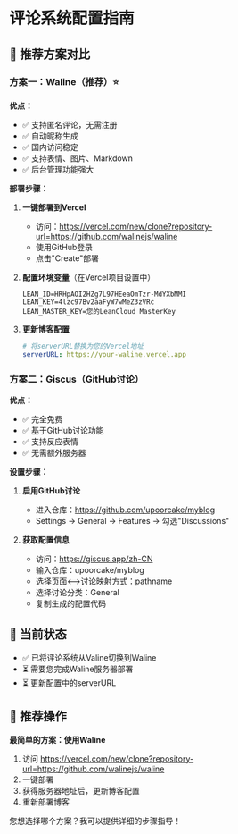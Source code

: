 # 评论系统配置指南

## 🎯 推荐方案对比

### 方案一：Waline（推荐）⭐
**优点：**
- ✅ 支持匿名评论，无需注册
- ✅ 自动昵称生成
- ✅ 国内访问稳定
- ✅ 支持表情、图片、Markdown
- ✅ 后台管理功能强大

**部署步骤：**
1. **一键部署到Vercel**
   - 访问：https://vercel.com/new/clone?repository-url=https://github.com/walinejs/waline
   - 使用GitHub登录
   - 点击"Create"部署

2. **配置环境变量**（在Vercel项目设置中）
   ```
   LEAN_ID=HRHpAOI2HZg7L97HEeaOmTzr-MdYXbMMI
   LEAN_KEY=4lzc97Bv2aaFyW7wMeZ3zVRc
   LEAN_MASTER_KEY=您的LeanCloud MasterKey
   ```

3. **更新博客配置**
   ```yaml
   # 将serverURL替换为您的Vercel地址
   serverURL: https://your-waline.vercel.app
   ```

### 方案二：Giscus（GitHub讨论）
**优点：**
- ✅ 完全免费
- ✅ 基于GitHub讨论功能
- ✅ 支持反应表情
- ✅ 无需额外服务器

**设置步骤：**
1. **启用GitHub讨论**
   - 进入仓库：https://github.com/upoorcake/myblog
   - Settings → General → Features → 勾选"Discussions"

2. **获取配置信息**
   - 访问：https://giscus.app/zh-CN
   - 输入仓库：upoorcake/myblog
   - 选择页面⟷讨论映射方式：pathname
   - 选择讨论分类：General
   - 复制生成的配置代码

## 🔧 当前状态

- ✅ 已将评论系统从Valine切换到Waline
- ⏳ 需要您完成Waline服务器部署
- ⏳ 更新配置中的serverURL

## 📝 推荐操作

**最简单的方案：使用Waline**
1. 访问 https://vercel.com/new/clone?repository-url=https://github.com/walinejs/waline
2. 一键部署
3. 获得服务器地址后，更新博客配置
4. 重新部署博客

您想选择哪个方案？我可以提供详细的步骤指导！
